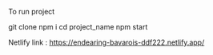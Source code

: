 To run project

git clone
npm i
cd project_name
npm start


Netlify link :  https://endearing-bavarois-ddf222.netlify.app/
